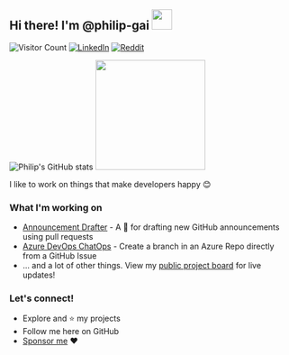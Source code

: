 ## Hi there! I'm @philip-gai <img src="https://user-images.githubusercontent.com/17363579/130145130-e5496302-0a6a-464f-ab10-cad7018b5791.gif" width="36">

![Visitor Count](https://komarev.com/ghpvc/?username=philip-gai)
[![LinkedIn](https://img.shields.io/badge/LinkedIn-in-blue)](https://www.linkedin.com/in/philipgai/)
[![Reddit](https://img.shields.io/badge/Reddit-u%2Fphilipgai-red)](https://www.reddit.com/user/philipgai)

![Philip's GitHub stats](https://github-readme-stats.vercel.app/api?username=philip-gai&count_private=true&show_icons=true)
<img src="https://github-readme-stats.vercel.app/api/top-langs/?username=philip-gai&layout=compact" height="195">

I like to work on things that make developers happy 😊

### What I'm working on
- [Announcement Drafter](https://github.com/philip-gai/announcement-drafter) - A 🤖 for drafting new GitHub announcements using pull requests
- [Azure DevOps ChatOps](https://github.com/philip-gai/github-ado-chatops) - Create a branch in an Azure Repo directly from a GitHub Issue
- ... and a lot of other things. View my [public project board](https://github.com/users/philip-gai/projects/4) for live updates!
 

### Let's connect!
- Explore and ⭐ my projects
- Follow me here on GitHub
- [Sponsor me](https://github.com/sponsors/philip-gai) :heart:

